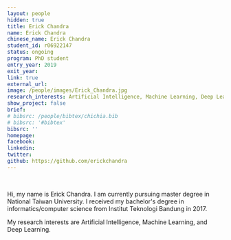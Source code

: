 ```yaml
---
layout: people
hidden: true
title: Erick Chandra
name: Erick Chandra
chinese_name: Erick Chandra
student_id: r06922147
status: ongoing
program: PhD student
entry_year: 2019
exit_year:
link: true
external_url:
image: /people/images/Erick_Chandra.jpg
research_interests: Artificial Intelligence, Machine Learning, Deep Learning
show_project: false
brief: 
# bibsrc: /people/bibtex/chichia.bib
# bibsrc: '#bibtex'
bibsrc: ''
homepage: 
facebook: 
linkedin: 
twitter: 
github: https://github.com/erickchandra
---
```


<br />

Hi, my name is Erick Chandra. I am currently pursuing master degree in National Taiwan University. I received my bachelor's degree in informatics/computer science from Institut Teknologi Bandung in 2017.

My research interests are Artificial Intelligence, Machine Learning, and Deep Learning.

<pre id="bibtex">
</pre>
